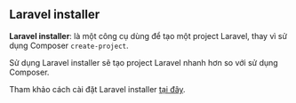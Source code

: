 ## Laravel installer

**Laravel installer**: là một công cụ dùng để tạo một project Laravel, thay vì sử dụng Composer `create-project`.

Sử dụng Laravel installer sẽ tạo project Laravel nhanh hơn so với sử dụng Composer.

Tham khảo cách cài đặt Laravel installer [tại đây](https://github.com/petehouston/laravel-docs-vn/blob/master/installation.md#sử-dụng-laravel-installer).